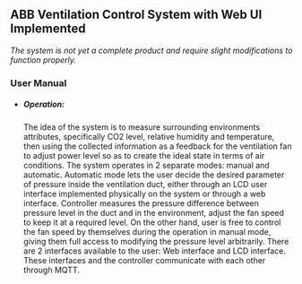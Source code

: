 <h2>ABB Ventilation Control System with Web UI Implemented</h2>

<em>The system is not yet a complete product and require slight modifications to function properly.</em>
<h3>User Manual</h3>
<ul>
  <li><h5>Operation:</h5><p>The idea of the system is to measure surrounding environments attributes, specifically CO2 level, relative humidity and temperature, then using the collected information as a feedback for the ventilation fan to adjust power level so as to create the ideal state in terms of air conditions. The system operates in 2 separate modes: manual and automatic. Automatic mode lets the user decide the desired parameter of pressure inside the ventilation duct, either through an LCD user interface implemented physically on the system or through a web interface. Controller measures the pressure difference between pressure level in the duct and in the environment, adjust the fan speed to keep it at a required level. On the other hand, user is free to control the fan speed by themselves during the operation in manual mode, giving them full access to modifying the pressure level arbitrarily. There are 2 interfaces available to the user: Web interface and LCD interface. These interfaces and the controller communicate with each other through MQTT.</p></li>
</ul>
